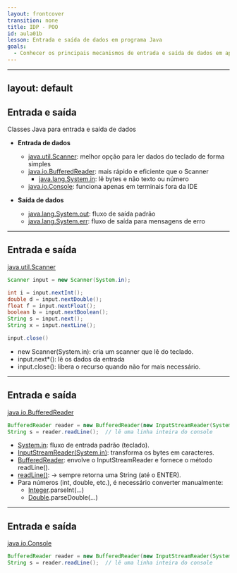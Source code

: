 ```yaml
---
layout: frontcover
transition: none
title: IDP - POO
id: aula01b
lesson: Entrada e saída de dados em programa Java
goals:
  - Conhecer os principais mecanismos de entrada e saída de dados em aplicação console
---
```


---
layout: default
---

## Entrada e saída

Classes Java para entrada e saída de dados

* **Entrada de dados**

    * [java.util.Scanner](https://docs.oracle.com/en/java/javase/21/docs/api/java.base/java/util/Scanner.html): melhor opção para ler dados do teclado de forma simples
    * [java.io.BufferedReader](https://docs.oracle.com/en/java/javase/21/docs/api/java.base/java/io/BufferedReader.html): mais rápido e eficiente que o Scanner      
        * [java.lang.System.in](https://docs.oracle.com/en/java/javase/21/docs/api/java.base/java/lang/System.html#in): lê bytes e não texto ou número
    * [java.io.Console](https://docs.oracle.com/en/java/javase/21/docs/api/java.base/java/io/Console.html): funciona apenas em terminais fora da IDE
    
* **Saída de dados**
    * [java.lang.System.out](https://docs.oracle.com/en/java/javase/21/docs/api/java.base/java/lang/System.html#out): fluxo de saída padrão
    * [java.lang.System.err](https://docs.oracle.com/en/java/javase/21/docs/api/java.base/java/lang/System.html#err): fluxo de saída para mensagens de erro

<ReferenceLink
    link="https://docs.oracle.com/en/java/javase/21/docs/api/"
    reference="Java® Platform, Standard Edition & Java Development Kit Version 21 API Specification"
/>

---

## Entrada e saída

[java.util.Scanner](https://docs.oracle.com/en/java/javase/21/docs/api/java.base/java/util/Scanner.html)

```java
Scanner input = new Scanner(System.in);

int i = input.nextInt();
double d = input.nextDouble();
float f = input.nextFloat();
boolean b = input.nextBoolean();
String s = input.next();
String x = input.nextLine();

input.close()
```

* new Scanner(System.in): cria um scanner que lê do teclado.
* input.next*(): lê os dados da entrada
* input.close(): libera o recurso quando não for mais necessário.
---

## Entrada e saída

[java.io.BufferedReader](https://docs.oracle.com/en/java/javase/21/docs/api/java.base/java/io/BufferedReader.html)

```java
BufferedReader reader = new BufferedReader(new InputStreamReader(System.in));
String s = reader.readLine();  // lê uma linha inteira do console
```

* [System.in](https://docs.oracle.com/en/java/javase/21/docs/api/java.base/java/lang/System.html#in): fluxo de entrada padrão (teclado).
* [InputStreamReader(System.in)](https://docs.oracle.com/en/java/javase/21/docs/api/java.base/java/io/InputStreamReader.html): transforma os bytes em caracteres.
* [BufferedReader](https://docs.oracle.com/en/java/javase/21/docs/api/java.base/java/io/BufferedReader.html): envolve o InputStreamReader e fornece o método readLine().
* [readLine()](https://docs.oracle.com/en/java/javase/21/docs/api/java.base/java/io/BufferedReader.html#readLine()): → sempre retorna uma String (até o ENTER).
* Para números (int, double, etc.), é necessário converter manualmente:
    * [Integer](https://docs.oracle.com/en/java/javase/21/docs/api/java.base/java/lang/Integer.html).parseInt(...)
    * [Double](https://docs.oracle.com/en/java/javase/21/docs/api/java.base/java/lang/Double.html).parseDouble(...)

---

## Entrada e saída

[java.io.Console](https://docs.oracle.com/en/java/javase/21/docs/api/java.base/java/io/Console.html)

```java
BufferedReader reader = new BufferedReader(new InputStreamReader(System.in));
String s = reader.readLine();  // lê uma linha inteira do console
```
